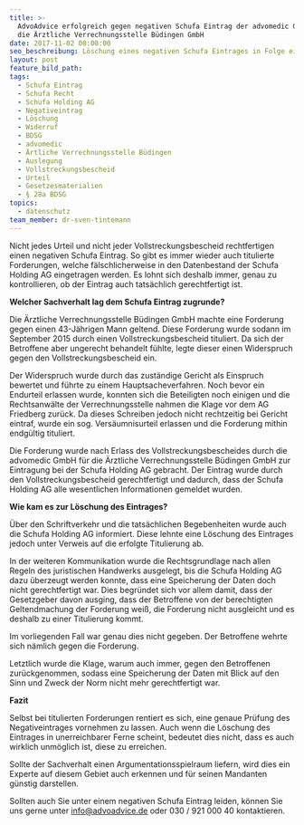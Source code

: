 ```yaml
---
title: >-
  AdvoAdvice erfolgreich gegen negativen Schufa Eintrag der advomedic GmbH für
  die Ärztliche Verrechnungsstelle Büdingen GmbH
date: 2017-11-02 00:00:00
seo_beschreibung: Löschung eines negativen Schufa Eintrages in Folge einer titulierten Forderung
layout: post
feature_bild_path:
tags:
  - Schufa Eintrag
  - Schufa Recht
  - Schufa Holding AG
  - Negativeintrag
  - Löschung
  - Widerruf
  - BDSG
  - advomedic
  - Ärtliche Verrechnungsstelle Büdingen
  - Auslegung
  - Vollstreckungsbescheid
  - Urteil
  - Gesetzesmaterialien
  - § 28a BDSG
topics:
  - datenschutz
team_member: dr-sven-tintemann
---
```



Nicht jedes Urteil und nicht jeder Vollstreckungsbescheid rechtfertigen einen negativen Schufa Eintrag. So gibt es immer wieder auch titulierte Forderungen, welche f&auml;lschlicherweise in den Datenbestand der Schufa Holding AG eingetragen werden. Es lohnt sich deshalb immer, genau zu kontrollieren, ob der Eintrag auch tats&auml;chlich gerechtfertigt ist.

**Welcher Sachverhalt lag dem Schufa Eintrag zugrunde?**

Die &Auml;rztliche Verrechnungsstelle B&uuml;dingen GmbH machte eine Forderung gegen einen 43-J&auml;hrigen Mann geltend. Diese Forderung wurde sodann im September 2015 durch einen Vollstreckungsbescheid tituliert. Da sich der Betroffene aber ungerecht behandelt f&uuml;hlte, legte dieser einen Widerspruch gegen den Vollstreckungsbescheid ein. &nbsp;

Der Widerspruch wurde durch das zust&auml;ndige Gericht als Einspruch bewertet und f&uuml;hrte zu einem Hauptsacheverfahren. Noch bevor ein Endurteil erlassen wurde, konnten sich die Beteiligten noch einigen und die Rechtsanw&auml;lte der Verrechnungsstelle nahmen die Klage vor dem AG Friedberg zur&uuml;ck. Da dieses Schreiben jedoch nicht rechtzeitig bei Gericht eintraf, wurde ein sog. Vers&auml;umnisurteil erlassen und die Forderung mithin endg&uuml;ltig tituliert.

Die Forderung wurde nach Erlass des Vollstreckungsbescheides durch die advomedic GmbH f&uuml;r die &Auml;rztliche Verrechnungsstelle B&uuml;dingen GmbH zur Eintragung bei der Schufa Holding AG gebracht. Der Eintrag wurde durch den Vollstreckungsbescheid gerechtfertigt und dadurch, dass der Schufa Holding AG alle wesentlichen Informationen gemeldet wurden.

**Wie kam es zur L&ouml;schung des Eintrages?**

&Uuml;ber den Schriftverkehr und die tats&auml;chlichen Begebenheiten wurde auch die Schufa Holding AG informiert. Diese lehnte eine L&ouml;schung des Eintrages jedoch unter Verweis auf die erfolgte Titulierung ab.

In der weiteren Kommunikation wurde die Rechtsgrundlage nach allen Regeln des juristischen Handwerks ausgelegt, bis die Schufa Holding AG dazu &uuml;berzeugt werden konnte, dass eine Speicherung der Daten doch nicht gerechtfertigt war. Dies begr&uuml;ndet sich vor allem damit, dass der Gesetzgeber davon ausging, dass der Betroffene von der berechtigten Geltendmachung der Forderung wei&szlig;, die Forderung nicht ausgleicht und es deshalb zu einer Titulierung kommt.

Im vorliegenden Fall war genau dies nicht gegeben. Der Betroffene wehrte sich n&auml;mlich gegen die Forderung.

Letztlich wurde die Klage, warum auch immer, gegen den Betroffenen zur&uuml;ckgenommen, sodass eine Speicherung der Daten mit Blick auf den Sinn und Zweck der Norm nicht mehr gerechtfertigt war.

**Fazit**

Selbst bei titulierten Forderungen rentiert es sich, eine genaue Pr&uuml;fung des Negativeintrages vornehmen zu lassen. Auch wenn die L&ouml;schung des Eintrages in unerreichbarer Ferne scheint, bedeutet dies nicht, dass es auch wirklich unm&ouml;glich ist, diese zu erreichen.

Sollte der Sachverhalt einen Argumentationsspielraum liefern, wird dies ein Experte auf diesem Gebiet auch erkennen und f&uuml;r seinen Mandanten g&uuml;nstig darstellen.

Sollten auch Sie unter einem negativen Schufa Eintrag leiden, k&ouml;nnen Sie uns gerne unter [info@advoadvice.de](mailto:info@advoadvice.de) oder 030 / 921 000 40 kontaktieren.